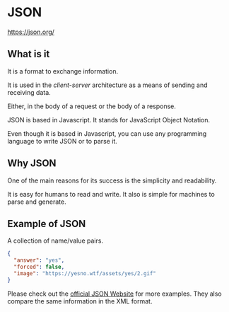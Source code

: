 # JSON

https://json.org/

## What is it

It is a format to exchange information.

It is used in the *client-server* architecture as a means of sending and receiving data.

Either, in the body of a request or the body of a response.

JSON is based in Javascript. It stands for JavaScript Object Notation.

Even though it is based in Javascript, you can use any programming language to write JSON or to parse it.

## Why JSON

One of the main reasons for its success is the simplicity and readability.

It is easy for humans to read and write. It also is simple for machines to parse and generate. 

## Example of JSON

A collection of name/value pairs.

```json
{
  "answer": "yes",
  "forced": false,
  "image": "https://yesno.wtf/assets/yes/2.gif"
}
```

Please check out the [official JSON Website](https://json.org/example.html) for more examples. They also compare the same information in the XML format.